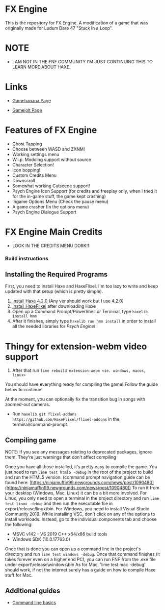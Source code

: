 # FX Engine

This is the repository for FX Engine. A modification of a game that was originally made for Ludum Dare 47 "Stuck In a Loop".

# NOTE

* I AM NOT IN THE FNF COMMUNITY I'M JUST CONTINUING THIS TO LEARN MORE ABOUT HAXE.

# Links

* [Gamebanana Page](https://gamebanana.com/mods/447020)

* [Gamejolt Page](https://gamejolt.com/games/fnffxenginelmao/812241)

# Features of FX Engine

- Ghost Tapping
- Choose between WASD and ZXNM!
- Working settings menu
- W.i.p. Modding support without source
- Character Selection!
- Icon bopping!
- Custom Credits Menu
- Downscroll
- Somewhat working Cutscene support!
- Psych Engine Icon Support (for credits and freeplay only, when I tried it for the in-game stuff, the game kept crashing)
- Ingame Options Menu (Check the pause menu)
- A game crasher (In the options menu)
- Psych Engine Dialogue Support

# FX Engine Main Credits

- LOOK IN THE CREDITS MENU DORK!1

### Build instructions

## Installing the Required Programs

First, you need to install Haxe and HaxeFlixel. I'm too lazy to write and keep updated with that setup (which is pretty simple). 
1. [Install Haxe 4.2.0](https://haxe.org/download/version/4.2.0/) (Any ver should work but I use 4.2.0)
2. [Install HaxeFlixel](https://haxeflixel.com/documentation/install-haxeflixel/) after downloading Haxe
3. Open up a Command Prompt/PowerShell or Terminal, type `haxelib install hmm`
4. After it finishes, simply type `haxelib run hmm install` in order to install all the needed libraries for *Psych Engine!*

# Thingy for extension-webm video support
1. After that run `lime rebuild extension-webm <ie. windows, macos, linux>`

You should have everything ready for compiling the game! Follow the guide below to continue!

At the moment, you can optionally fix the transition bug in songs with zoomed-out cameras.
- Run `haxelib git flixel-addons https://github.com/HaxeFlixel/flixel-addons` in the terminal/command-prompt.

## Compiling game
NOTE: If you see any messages relating to deprecated packages, ignore them. They're just warnings that don't affect compiling

Once you have all those installed, it's pretty easy to compile the game. You just need to run `lime test html5 -debug` in the root of the project to build and run the HTML5 version. (command prompt navigation guide can be found here: [https://ninjamuffin99.newgrounds.com/news/post/1090480](https://ninjamuffin99.newgrounds.com/news/post/1090480))
To run it from your desktop (Windows, Mac, Linux) it can be a bit more involved. For Linux, you only need to open a terminal in the project directory and run `lime test linux -debug` and then run the executable file in export/release/linux/bin. For Windows, you need to install Visual Studio Community 2019. While installing VSC, don't click on any of the options to install workloads. Instead, go to the individual components tab and choose the following:
* MSVC v142 - VS 2019 C++ x64/x86 build tools
* Windows SDK (10.0.17763.0)

Once that is done you can open up a command line in the project's directory and run `lime test windows -debug`. Once that command finishes (it takes forever even on a higher end PC), you can run FNF from the .exe file under export\release\windows\bin
As for Mac, 'lime test mac -debug' should work, if not the internet surely has a guide on how to compile Haxe stuff for Mac.

## Additional guides

- [Command line basics](https://ninjamuffin99.newgrounds.com/news/post/1090480)
